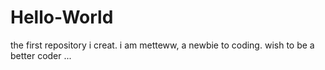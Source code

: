 # Hello-World
the first repository i creat.
i am metteww, a newbie to coding.
wish to be a better coder
...

